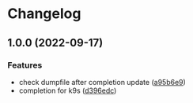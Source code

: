 # Changelog

## 1.0.0 (2022-09-17)


### Features

* check dumpfile after completion update ([a95b6e9](https://github.com/joke/zim-k9s/commit/a95b6e9917f59d57538b3ffdd522ba4e04a66593))
* completion for k9s ([d396edc](https://github.com/joke/zim-k9s/commit/d396edc7e0cc15730a236a9fb32a500689152900))
